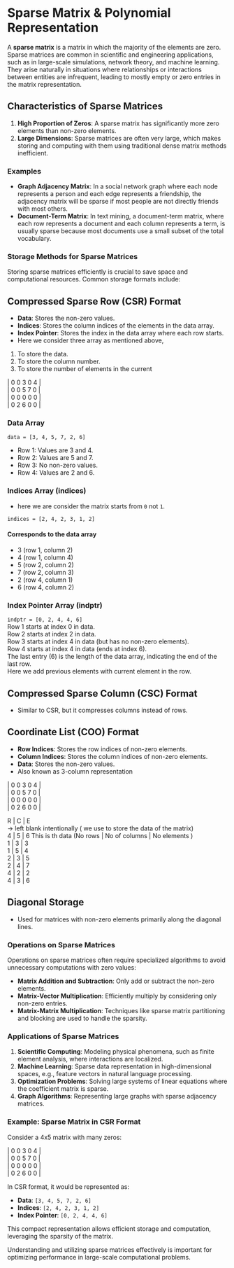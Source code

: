 # Sparse Matrix & Polynomial Representation

A **sparse matrix** is a matrix in which the majority of the elements are zero. Sparse matrices are common in scientific and engineering applications, such as in large-scale simulations, network theory, and machine learning. They arise naturally in situations where relationships or interactions between entities are infrequent, leading to mostly empty or zero entries in the matrix representation.

## Characteristics of Sparse Matrices

1. **High Proportion of Zeros**: A sparse matrix has significantly more zero elements than non-zero elements.
2. **Large Dimensions**: Sparse matrices are often very large, which makes storing and computing with them using traditional dense matrix methods inefficient.

### Examples

- **Graph Adjacency Matrix**: In a social network graph where each node represents a person and each edge represents a friendship, the adjacency matrix will be sparse if most people are not directly friends with most others.
- **Document-Term Matrix**: In text mining, a document-term matrix, where each row represents a document and each column represents a term, is usually sparse because most documents use a small subset of the total vocabulary.

### Storage Methods for Sparse Matrices

Storing sparse matrices efficiently is crucial to save space and computational resources. Common storage formats include:

## Compressed Sparse Row (CSR) Format

- **Data**: Stores the non-zero values.
- **Indices**: Stores the column indices of the elements in the data array.
- **Index Pointer**: Stores the index in the data array where each row starts.
- Here we consider three array as mentioned above,

1. To store the data.
2. To store the column number.
3. To store the number of elements in the current 

| 0 0 3 0 4 |  
| 0 0 5 7 0 |  
| 0 0 0 0 0 |  
| 0 2 6 0 0 |  

### Data Array

`data = [3, 4, 5, 7, 2, 6]`  

- Row 1: Values are 3 and 4.  
- Row 2: Values are 5 and 7.  
- Row 3: No non-zero values.  
- Row 4: Values are 2 and 6.  

### Indices Array (indices)  

- here we are consider the matrix starts from `0` not `1`.  

`indices = [2, 4, 2, 3, 1, 2]`  

#### Corresponds to the data array

- 3 (row 1, column 2)  
- 4 (row 1, column 4)  
- 5 (row 2, column 2)  
- 7 (row 2, column 3)  
- 2 (row 4, column 1)  
- 6 (row 4, column 2)  

### Index Pointer Array (indptr)  

`indptr = [0, 2, 4, 4, 6]`  
Row 1 starts at index 0 in data.  
Row 2 starts at index 2 in data.  
Row 3 starts at index 4 in data (but has no non-zero elements).  
Row 4 starts at index 4 in data (ends at index 6).  
The last entry (6) is the length of the data array, indicating the end of the last row.  
Here we add previous elements with current element in the row.  

## Compressed Sparse Column (CSC) Format

- Similar to CSR, but it compresses columns instead of rows.

## Coordinate List (COO) Format

- **Row Indices**: Stores the row indices of non-zero elements.
- **Column Indices**: Stores the column indices of non-zero elements.
- **Data**: Stores the non-zero values.
- Also known as 3-column representation

| 0 0 3 0 4 |  
| 0 0 5 7 0 |  
| 0 0 0 0 0 |  
| 0 2 6 0 0 |  

R | C | E  
-> left blank intentionally ( we use to store the data of the matrix)  
4 | 5 | 6 This is th data (No rows | No of columns | No elements )  
1 | 3 | 3  
1 | 5 | 4  
2 | 3 | 5  
2 | 4 | 7  
4 | 2 | 2  
4 | 3 | 6  

## Diagonal Storage

- Used for matrices with non-zero elements primarily along the diagonal lines.

### Operations on Sparse Matrices

Operations on sparse matrices often require specialized algorithms to avoid unnecessary computations with zero values:

- **Matrix Addition and Subtraction**: Only add or subtract the non-zero elements.
- **Matrix-Vector Multiplication**: Efficiently multiply by considering only non-zero entries.
- **Matrix-Matrix Multiplication**: Techniques like sparse matrix partitioning and blocking are used to handle the sparsity.

### Applications of Sparse Matrices

1. **Scientific Computing**: Modeling physical phenomena, such as finite element analysis, where interactions are localized.
2. **Machine Learning**: Sparse data representation in high-dimensional spaces, e.g., feature vectors in natural language processing.
3. **Optimization Problems**: Solving large systems of linear equations where the coefficient matrix is sparse.
4. **Graph Algorithms**: Representing large graphs with sparse adjacency matrices.

### Example: Sparse Matrix in CSR Format

Consider a 4x5 matrix with many zeros:

| 0 0 3 0 4 |  
| 0 0 5 7 0 |  
| 0 0 0 0 0 |  
| 0 2 6 0 0 |  

In CSR format, it would be represented as:

- **Data**: `[3, 4, 5, 7, 2, 6]`
- **Indices**: `[2, 4, 2, 3, 1, 2]`
- **Index Pointer**: `[0, 2, 4, 4, 6]`

This compact representation allows efficient storage and computation, leveraging the sparsity of the matrix.

Understanding and utilizing sparse matrices effectively is important for optimizing performance in large-scale computational problems.
